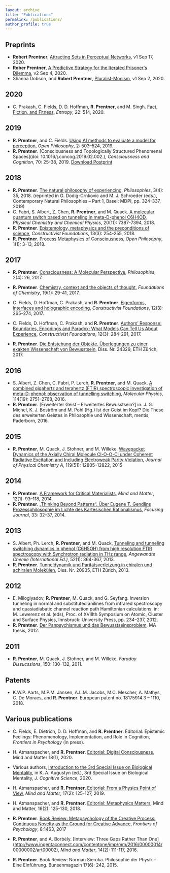 ```yaml
---
layout: archive
title: "Publications"
permalink: /publications/
author_profile: true
---
```


<!-- {% if author.googlescholar %}
  You can also find my articles on <u><a href="{{author.googlescholar}}">my Google Scholar profile</a>.</u>
{% endif %}

{% include base_path %}

{% for post in site.publications reversed %}
  {% include archive-single.html %}
{% endfor %} -->

<!-- \* denotes equal contribution. -->

## Preprints

* **Robert Prentner**, [Attracting Sets in Perceptual Networks](https://arxiv.org/abs/2009.08101), v1 Sep 17, 2020.
* **Rober Prentner**, [A Predictive Strategy for the Iterated Prisoner's Dilemma](https://arxiv.org/abs/2009.01668), v2 Sep 4, 2020.
* Shanna Dobson, and **Robert Prentner**, [Pluralist-Monism](https://arxiv.org/abs/2009.01691), v1 Sep 2, 2020.

## 2020

* C. Prakash, C. Fields, D. D. Hoffman, **R. Prentner**, and M. Singh. [Fact, Fiction, and Fitness](https://doi.org/10.3390/e22050514), *Entropy*, 22: 514, 2020. 

## 2019 

* **R. Prentner**, and C. Fields. [Using AI methods to evaluate a model for perception](https://doi.org/10.1515/opphil-2019-0034), *Open Philosophy*, 2: 503–524, 2019.  
* **R. Prentner**. [Consciousness and Topologically Structured Phenomenal Spaces](doi: 10.1016/j.concog.2019.02.002.), *Consciousness and Cognition*, 70: 25-38, 2019. [Download Postprint](10.31234/osf.io/at53n)

## 2018 

* **R. Prentner**. [The natural philosophy of experiencing](https://doi.org/10.3390/philosophies3040035), *Philosophies*, 3(4): 35, 2018.  (reprinted in G. Dodig-Crnkovic and M. J. Schroeder (eds.), Contemporary Natural Philosophies – Part 1, Basel: MDPI, pp. 324-337, 2019)
* C. Fabri, S. Albert, Z. Chen, **R. Prentner**, and M. Quack. [A molecular quantum switch based on tunneling in meta-D-phenol C6H4OD](https://pubs.rsc.org/en/content/articlelanding/2018/cp/c8cp00133b#!divAbstract), *Physical Chemistry and Chemical Physics*, 20(11): 7387-7394, 2018.
* **R. Prentner**. [Epistemology, metaphysics and the preconditions of science](http://constructivist.info/13/3/354), *Constructivist Foundations*, 13(3): 254-255, 2018. 
* **R. Prentner**. [Process Metaphysics of Consciousness](https://doi.org/10.1515/opphil-2018-0002), *Open Philosophy*, 1(1): 3-13, 2018. 
 

## 2017

* **R. Prentner**. [Consciousness: A Molecular Perspective](http://dx.doi.org/10.3390/philosophies2040026), *Philosophies*, 2(4): 26, 2017. 

* **R. Prentner**. [Chemistry, context and the objects of thought](https://link.springer.com/article/10.1007/s10698-017-9273-8), *Foundations of Chemistry*, 19(1): 29-41, 2017.  

* C. Fields, D. Hoffman, C. Prakash, and **R. Prentner**. [Eigenforms, interfaces and holographic encoding](http://constructivist.info/12/3/265), *Constructivist Foundations*, 12(3): 265–274, 2017. 

* C. Fields, D. Hoffman, C. Prakash, and **R. Prentner**. [Authors’ Response: Boundaries, Encodings and Paradox: What Models Can Tell Us About Experience](http://constructivist.info/12/3/284), *Constructivist Foundations*, 12(3): 284-291, 2017. 

* **R. Prentner**. [Die Entstehung der Objekte. Überlegungen zu einer exakten Wissenschaft von Bewusstsein](https://www.research-collection.ethz.ch/handle/20.500.11850/186325), Diss. Nr.  24329, ETH Zürich, 2017. 

## 2016

* S. Albert, Z. Chen, C. Fabri, P. Lerch, **R. Prentner**, and M. Quack. [A combined gigahertz and terahertz (FTIR) spectroscopic investigation of meta-D-phenol: observation of tunnelling switching](http://www.tandfonline.com/doi/abs/10.1080/00268976.2016.1226444), *Molecular Physics*, 114(19): 2751–2768, 2016.  
* **R. Prentner**. [Erweiterter Geist – Erweitertes Bewusstsein?] in: J. G. Michel, K. J. Boström and M. Pohl (Hg.) Ist der Geist im Kopf? Die These des erweiterten Geistes in Philosophie und Wissenschaft, mentis, Paderborn, 2016.

## 2015

* **R. Prentner**, M. Quack, J. Stohner, and M. Willeke. [Wavepacket Dynamics of the Axially Chiral Molecule Cl-O-O-Cl under Coherent Radiative Excitation and Including Electroweak Parity Violation](http://pubs.acs.org/doi/full/10.1021/acs.jpca.5b08958?src=recsys ), *Journal of Physical Chemistry A*, 119(51): 12805–12822, 2015

## 2014 
* **R. Prentner**. [A Framework for Critical Materialists](http://www.ingentaconnect.com/contentone/imp/mm/2014/00000012/00000001/art00005), *Mind and Matter*, 12(1): 93–118, 2014. 
* **R. Prentner**. [„Thinking Beyond Patterns“. Über Eugene T. Gendlins Prozessphilosophie im Lichte des Kartesischen Rationalismus](http://dx.doi.org/10.3929/ethz-a-010337597), *Focusing Journal*, 33: 32–37, 2014.   

## 2013

* S. Albert, Ph. Lerch, **R. Prentner**, and M. Quack, [Tunneling and tunneling switching dynamics in phenol (C6H5OH) from high resolution FTIR spectroscopy with Synchrotron radiation in THz range](http://onlinelibrary.wiley.com/doi/10.1002/anie.201205990/abstract), *Angewandte Chemie (International Ed.)*, 52(1): 364-367, 2013.
* **R. Prentner**. [Tunneldynamik und Paritätsverletzung in chiralen und achiralen Molekülen](http://dx.doi.org/10.3929/ethz-a-009933866), Diss. Nr. 20935, ETH Zürich, 2013.  

## 2012

* E. Miloglyadov, **R. Prentner**, M. Quack, and G. Seyfang. Inversion tunneling in normal and substituted anilines from infrared spectroscopy and quasiadiabatic channel reaction path Hamiltonian calculations, in: M. Lewerenz et al. (eds), Proc. of XVIIIth Symposium on Atomic, Cluster and Surface Physics, Innsbruck: University Press, pp. 234–237, 2012.
* **R. Prentner**. [Der Panpsychismus und das Bewusstseinsproblem](http://dx.doi.org/10.3929/ethz-a-006995446), MA thesis, 2012. 


## 2011
* **R. Prentner**, M. Quack, J. Stohner, and M. Willeke. *Faraday Dissucssions*, 150: 130-132, 2011.

## Patents

* K.W.P. Aarts, M.P.M. Jansen, A.L.M. Jacobs, M.C. Mescher, A. Mathys, C. De Moraes, and **R. Prentner**. European patent no. 18175914.3 – 1110, 2018.

## Various publications 
* C. Fields, E. Dietrich, D. D. Hoffman, and **R. Prentner**. Editorial: Epistemic Feelings: Phenomenology, Implementation, and Role in Cognition, *Frontiers in Psychology* (in press).
* H. Atmanspacher, and **R. Prentner**. [Editorial: Digital Consciousness](http://www.mindmatter.de/resources/pdf/editorial18_1www.pdf), Mind and Matter 18(1), 2020.
* Various authors, [Introduction to the 3rd Special Issue on Biological Mentality](http://cogsci.snu.ac.kr/jcs/index.php/issues/?uid=303&mod=document), in K. A. Augustyn (ed.), 3rd Special Issue on Biological Mentality, *J. Cognitive Science*, 2020. 

* H. Atmanspacher, and **R. Prentner**. [Editorial: From a Physics Point of View](http://www.mindmatter.de/resources/pdf/editorial17_2www.pdf), *Mind and Matter*, 17(2): 125-127, 2019. 

* H. Atmanspacher, and **R. Prentner**. [Editorial: Metaphysics Matters](http://www.mindmatter.de/resources/pdf/editorial16_2www.pdf), Mind and Matter, 16(2): 125-130, 2018.

* **R. Prentner**. [Book Review: Metapsychology of the Creative Process: Continuous Novelty as the Ground for Creative Advance](https://www.frontiersin.org/articles/10.3389/fpsyg.2017.01463/full), *Frontiers of Psychology*, 8:1463, 2017 

* **R. Prentner**, and A. Borbély. [Interview: Three Gaps Rather Than One](http://www.ingentaconnect.com/contentone/imp/mm/2016/00000014/ 00000002/art00002), *Mind and Matter*, 14(2): 111-117, 2016. 

* **R. Prentner**. Book Review: Norman Sieroka. Philosophie der Physik – Eine Einführung. Bunsenmagazin 17(6): 242, 2015.


